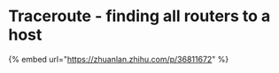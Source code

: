 # Traceroute - finding all routers to a host

{% embed url="https://zhuanlan.zhihu.com/p/36811672" %}



